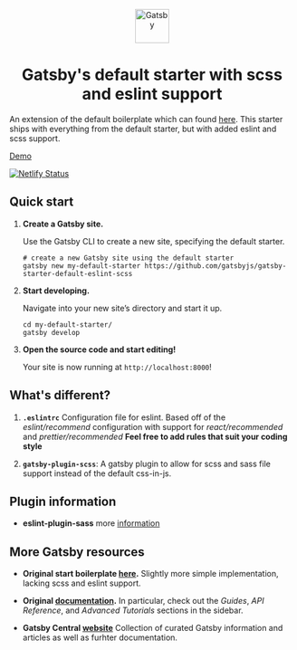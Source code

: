 <p align="center">
  <a href="https://www.gatsbyjs.org">
    <img alt="Gatsby" src="https://www.gatsbyjs.org/monogram.svg" width="60" />
  </a>
</p>
<h1 align="center">
  Gatsby's default starter with scss and eslint support
</h1>

An extension of the default boilerplate which can found [here](https://github.com/gatsbyjs/gatsby-starter-default). This starter ships with everything from the default starter, but with added eslint and scss support.

[Demo](https://frosty-kepler-9f801e.netlify.com/)

[![Netlify Status](https://api.netlify.com/api/v1/badges/08114fb4-9d8a-46f0-910f-c92b5d4e62e9/deploy-status)](https://app.netlify.com/sites/frosty-kepler-9f801e/deploys)

## Quick start

1.  **Create a Gatsby site.**

    Use the Gatsby CLI to create a new site, specifying the default starter.

    ```shell
    # create a new Gatsby site using the default starter
    gatsby new my-default-starter https://github.com/gatsbyjs/gatsby-starter-default-eslint-scss
    ```

1.  **Start developing.**

    Navigate into your new site’s directory and start it up.

    ```shell
    cd my-default-starter/
    gatsby develop
    ```

1.  **Open the source code and start editing!**

    Your site is now running at `http://localhost:8000`!

## What's different?
1. **`.eslintrc`** Configuration file for eslint. Based off of the _eslint/recommend_ configuration with support for _react/recommended_ and _prettier/recommended_ **Feel free to add rules that suit your coding style**

2. **`gatsby-plugin-scss`**: A gatsby plugin to allow for scss and sass file support instead of the default css-in-js.

## Plugin information

- **eslint-plugin-sass** more [information](https://www.gatsbyjs.org/packages/gatsby-plugin-sass/?=sas)

## More Gatsby resources

- **Original start boilerplate [here](https://github.com/gatsbyjs/gatsby-starter-default).** Slightly more simple implementation, lacking scss and eslint support.

- **Original [documentation](https://www.gatsbyjs.org/docs/).** In particular, check out the _Guides_, _API Reference_, and _Advanced Tutorials_ sections in the sidebar.

- **Gatsby Central [website](https://www.gatsbycentral.com/)** Collection of curated Gatsby information and articles as well as furhter documentation.
